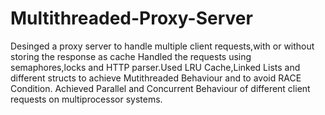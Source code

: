 # Multithreaded-Proxy-Server
Desinged a proxy server to handle multiple client requests,with or without storing the response as cache
Handled the requests using semaphores,locks and HTTP parser.Used LRU Cache,Linked Lists and different structs to achieve Mutithreaded Behaviour and to avoid RACE Condition.
Achieved Parallel and Concurrent Behaviour of different client requests on multiprocessor systems.
